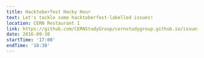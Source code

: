 ```yaml
---
title: Hacktoberfest Hacky Hour
text: Let's tackle some hacktoberfest-labelled issues!
location: CERN Restaurant 1
link: https://github.com/CERNStudyGroup/cernstudygroup.github.io/issues/55
date: 2016-09-30
startTime: '17:00'
endTime: '18:30'
---
```

